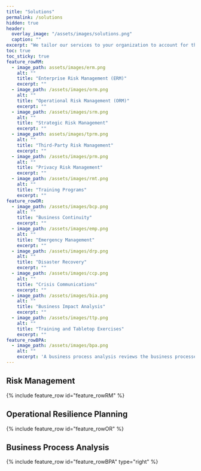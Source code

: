 ```yaml
---
title: "Solutions"
permalink: /solutions
hidden: true
header:
  overlay_image: "/assets/images/solutions.png"
  caption: ""
excerpt: "We tailor our services to your organization to account for the unique factors that create value for you."
toc: true
toc_sticky: true
feature_rowRM:
  - image_path: assets/images/erm.png
    alt: ""
    title: "Enterprise Risk Management (ERM)"
    excerpt: ""
  - image_path: /assets/images/orm.png
    alt: ""
    title: "Operational Risk Management (ORM)"
    excerpt: ""
  - image_path: /assets/images/srm.png
    alt: ""
    title: "Strategic Risk Management"
    excerpt: ""
  - image_path: assets/images/tprm.png
    alt: ""
    title: "Third-Party Risk Management"
    excerpt: ""
  - image_path: /assets/images/prm.png
    alt: ""
    title: "Privacy Risk Management"
    excerpt: ""
  - image_path: /assets/images/rmt.png
    alt: ""
    title: "Training Programs"
    excerpt: ""
feature_rowOR:
  - image_path: /assets/images/bcp.png
    alt: ""
    title: "Business Continuity"
    excerpt: ""
  - image_path: /assets/images/emp.png
    alt: ""
    title: "Emergency Management"
    excerpt: ""
  - image_path: /assets/images/drp.png
    alt: ""
    title: "Disaster Recovery"
    excerpt: ""
  - image_path: /assets/images/ccp.png
    alt: ""
    title: "Crisis Communications"
    excerpt: ""
  - image_path: /assets/images/bia.png
    alt: ""
    title: "Business Impact Analysis"
    excerpt: ""
  - image_path: /assets/images/ttp.png
    alt: ""
    title: "Training and Tabletop Exercises"
    excerpt: ""
feature_rowBPA:
  - image_path: /assets/images/bpa.png
    alt: ""
    excerpt: 'A business process analysis reviews the business processes in your company, using data to identify and make changes that boost efficiency.'
---
```


## Risk Management

{% include feature_row id="feature_rowRM" %}

## Operational Resilience Planning

{% include feature_row id="feature_rowOR" %}

## Business Process Analysis

{% include feature_row id="feature_rowBPA" type="right" %}
